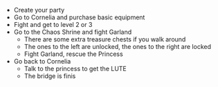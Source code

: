
- Create your party
- Go to Cornelia and purchase basic equipment
- Fight and get to level 2 or 3
- Go to the Chaos Shrine and fight Garland
	- There are some extra treasure chests if you walk around
	- The ones to the left are unlocked, the ones to the right are locked
	- Fight Garland, rescue the Princess
- Go back to Cornelia
	- Talk to the princess to get the LUTE
	- The bridge is finis